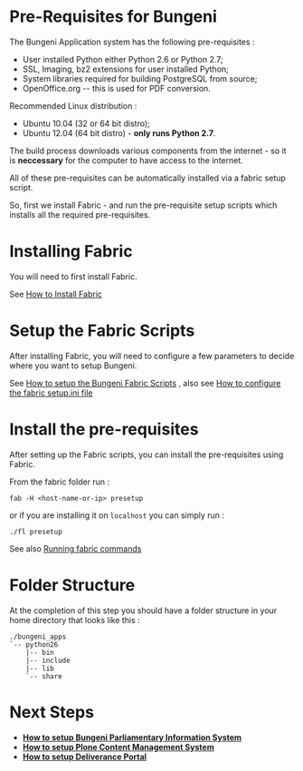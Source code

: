 

# Pre-Requisites for Bungeni #

The Bungeni Application system has the following pre-requisites :
  * User installed Python either Python 2.6 or Python 2.7;
  * SSL, Imaging, bz2 extensions for user installed Python;
  * System libraries required for building  PostgreSQL from source;
  * OpenOffice.org -- this is used for PDF conversion.

Recommended Linux distribution :
  * Ubuntu 10.04 (32 or 64 bit distro);
  * Ubuntu 12.04 (64 bit distro) - **only runs Python 2.7**.

The build process downloads various components from the internet - so it is **neccessary** for the computer to have access to the internet.

All of these pre-requisites can be automatically installed via a fabric setup script.

So, first we install Fabric - and run the pre-requisite setup scripts which installs all the required pre-requisites.


# Installing Fabric #

You will need to first install Fabric.

See [How to Install Fabric](HowTo_InstallFabric.md)

# Setup the Fabric Scripts #

After installing Fabric, you will need to configure a few parameters to decide where you want to setup Bungeni.

See [How to setup the Bungeni Fabric Scripts](HowTo_SetupFabricScripts.md) , also see [How to configure the fabric setup.ini file](HowTo_ConfigureFabricIni.md)

# Install the pre-requisites #

After setting up the Fabric scripts, you can install the pre-requisites using Fabric.

From the fabric folder run :
```
fab -H <host-name-or-ip> presetup
```

or if you are installing it on `localhost` you can simply run :
```
./fl presetup
```

See also [Running fabric commands](http://code.google.com/p/bungeni-portal/wiki/HowTo_RunFabricCommands#Running_Individual_Commands)

# Folder Structure #

At the completion of this step you should have a folder structure in your home directory that looks like this :
```
./bungeni_apps
`-- python26
    |-- bin
    |-- include
    |-- lib
    `-- share

```

# Next Steps #

  * **[How to setup Bungeni Parliamentary Information System](Install_Bungeni_Fabric.md)**
  * **[How to setup Plone Content Management System](Install_Plone_Fabric.md)**
  * **[How to setup Deliverance Portal](Install_DeliverancePortal_Fabric.md)**
